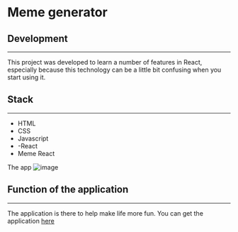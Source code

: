 # Meme generator

## Development
---

This project was developed to learn a number of features in React, especially because this technology can be a little bit confusing when you start using it.

## Stack
---

- HTML
- CSS
- Javascript
- -React
- Meme React

The app
![image](https://github.com/Stellanwae/reactmemegeneratorapi/assets/99267699/d1e1e56a-0961-43ac-a31c-b1831fc0689c)

## Function of the application
---

The application is there to help make life more fun. You can get the application [here](https://stellanwae.github.io/reactmemegeneratorapi/)
